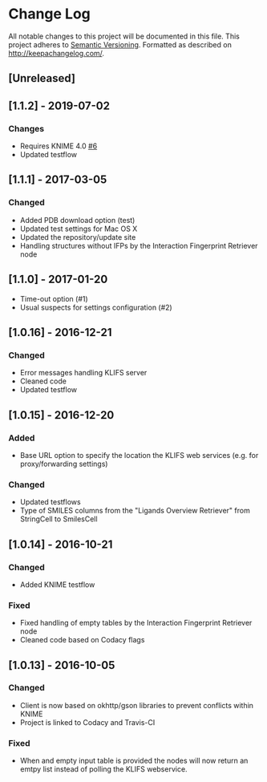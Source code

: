 # Change Log
All notable changes to this project will be documented in this file.
This project adheres to [Semantic Versioning](http://semver.org/).
Formatted as described on http://keepachangelog.com/.

## [Unreleased]

## [1.1.2] - 2019-07-02

### Changes

- Requires KNIME 4.0 [#6](https://github.com/3D-e-Chem/knime-klifs/issues/6)
- Updated testflow

## [1.1.1] - 2017-03-05

### Changed
- Added PDB download option (test)
- Updated test settings for Mac OS X
- Updated the repository/update site
- Handling structures without IFPs by the Interaction Fingerprint Retriever node

## [1.1.0] - 2017-01-20
- Time-out option (#1)
- Usual suspects for settings configuration (#2)

## [1.0.16] - 2016-12-21

### Changed
- Error messages handling KLIFS server
- Cleaned code
- Updated testflow

## [1.0.15] - 2016-12-20

### Added
- Base URL option to specify the location the KLIFS web services (e.g. for proxy/forwarding settings)

### Changed
- Updated testflows
- Type of SMILES columns from the "Ligands Overview Retriever" from StringCell to SmilesCell

## [1.0.14] - 2016-10-21

### Changed

- Added KNIME testflow

### Fixed

- Fixed handling of empty tables by the Interaction Fingerprint Retriever node
- Cleaned code based on Codacy flags

## [1.0.13] - 2016-10-05

### Changed

- Client is now based on okhttp/gson libraries to prevent conflicts within KNIME
- Project is linked to Codacy and Travis-CI

### Fixed

- When and empty input table is provided the nodes will now return an emtpy list instead of polling the KLIFS webservice.
